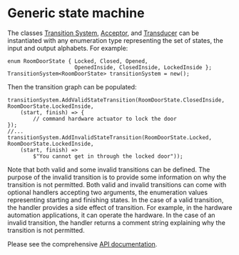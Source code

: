 # Generic state machine

The classes [Transition System](https://SAKryukov.GitHub.io/generic-state-machine#heading-class-transitionsystem),
[Acceptor](https://SAKryukov.GitHub.io/generic-state-machine#heading-class-acceptor),
and [Transducer](https://SAKryukov.GitHub.io/generic-state-machine#heading-class-transducer)
can be instantiated with any enumeration type representing the set of states, the input and output alphabets. For example:

~~~
enum RoomDoorState { Locked, Closed, Opened,
                     OpenedInside, ClosedInside, LockedInside };
TransitionSystem<RoomDoorState> transitionSystem = new();
~~~

Then the transition graph can be populated:

~~~
transitionSystem.AddValidStateTransition(RoomDoorState.ClosedInside, RoomDoorState.LockedInside,
    (start, finish) => {
        // command hardware actuator to lock the door
});
//...
transitionSystem.AddInvalidStateTransition(RoomDoorState.Locked, RoomDoorState.LockedInside,
    (start, finish) =>
        $"You cannot get in through the locked door"));
~~~

Note that both valid and some invalid transitions can be defined. The purpose of the invalid transition is to provide some information on why the transition is not permitted.
Both valid and invalid transitions can come with optional handlers accepting two arguments, the enumeration values representing starting and finishing states. In the case of a valid transition, the handler provides a side effect of transition.
For example, in the hardware automation applications, it can operate the hardware. In the case of an invalid transition, the handler returns a comment string explaining why the transition is not permitted.

Please see the comprehensive [API documentation](https://SAKryukov.GitHub.io/generic-state-machine).

